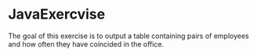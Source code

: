 # JavaExercvise
The goal of this exercise is to output a table containing pairs of employees and how often they have coincided in the office.
